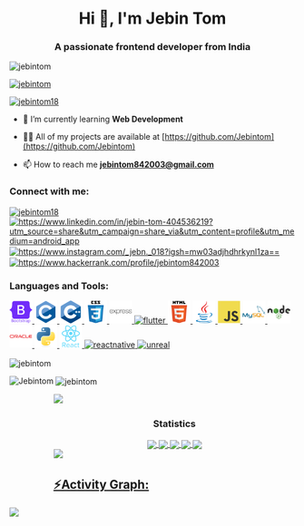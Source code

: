 <h1 align="center">Hi 👋, I'm Jebin Tom</h1>
<h3 align="center">A passionate frontend developer from India</h3>

<p align="left"> <img src="https://komarev.com/ghpvc/?username=jebintom&label=Profile%20views&color=0e75b6&style=flat" alt="jebintom" /> </p>

<p align="left"> <a href="https://github.com/ryo-ma/github-profile-trophy"><img src="https://github-profile-trophy.vercel.app/?username=jebintom" alt="jebintom" /></a> </p>

<p align="left"> <a href="https://twitter.com/jebintom18" target="blank"><img src="https://img.shields.io/twitter/follow/jebintom18?logo=twitter&style=for-the-badge" alt="jebintom18" /></a> </p>

- 🌱 I’m currently learning **Web Development**

- 👨‍💻 All of my projects are available at [https://github.com/Jebintom](https://github.com/Jebintom)

- 📫 How to reach me **jebintom842003@gmail.com**

<h3 align="left">Connect with me:</h3>
<p align="left">
<a href="https://twitter.com/jebintom18" target="blank"><img align="center" src="https://raw.githubusercontent.com/rahuldkjain/github-profile-readme-generator/master/src/images/icons/Social/twitter.svg" alt="jebintom18" height="30" width="40" /></a>
<a href="https://linkedin.com/in/https://www.linkedin.com/in/jebin-tom-404536219?utm_source=share&utm_campaign=share_via&utm_content=profile&utm_medium=android_app" target="blank"><img align="center" src="https://raw.githubusercontent.com/rahuldkjain/github-profile-readme-generator/master/src/images/icons/Social/linked-in-alt.svg" alt="https://www.linkedin.com/in/jebin-tom-404536219?utm_source=share&utm_campaign=share_via&utm_content=profile&utm_medium=android_app" height="30" width="40" /></a>
<a href="https://instagram.com/https://www.instagram.com/_jebn._018?igsh=mw03adjhdhrkynl1za==" target="blank"><img align="center" src="https://raw.githubusercontent.com/rahuldkjain/github-profile-readme-generator/master/src/images/icons/Social/instagram.svg" alt="https://www.instagram.com/_jebn._018?igsh=mw03adjhdhrkynl1za==" height="30" width="40" /></a>
<a href="https://www.hackerrank.com/https://www.hackerrank.com/profile/jebintom842003" target="blank"><img align="center" src="https://raw.githubusercontent.com/rahuldkjain/github-profile-readme-generator/master/src/images/icons/Social/hackerrank.svg" alt="https://www.hackerrank.com/profile/jebintom842003" height="30" width="40" /></a>
</p>

<h3 align="left">Languages and Tools:</h3>
<p align="left"> <a href="https://getbootstrap.com" target="_blank" rel="noreferrer"> <img src="https://raw.githubusercontent.com/devicons/devicon/master/icons/bootstrap/bootstrap-plain-wordmark.svg" alt="bootstrap" width="40" height="40"/> </a> <a href="https://www.cprogramming.com/" target="_blank" rel="noreferrer"> <img src="https://raw.githubusercontent.com/devicons/devicon/master/icons/c/c-original.svg" alt="c" width="40" height="40"/> </a> <a href="https://www.w3schools.com/cpp/" target="_blank" rel="noreferrer"> <img src="https://raw.githubusercontent.com/devicons/devicon/master/icons/cplusplus/cplusplus-original.svg" alt="cplusplus" width="40" height="40"/> </a> <a href="https://www.w3schools.com/css/" target="_blank" rel="noreferrer"> <img src="https://raw.githubusercontent.com/devicons/devicon/master/icons/css3/css3-original-wordmark.svg" alt="css3" width="40" height="40"/> </a> <a href="https://expressjs.com" target="_blank" rel="noreferrer"> <img src="https://raw.githubusercontent.com/devicons/devicon/master/icons/express/express-original-wordmark.svg" alt="express" width="40" height="40"/> </a> <a href="https://flutter.dev" target="_blank" rel="noreferrer"> <img src="https://www.vectorlogo.zone/logos/flutterio/flutterio-icon.svg" alt="flutter" width="40" height="40"/> </a> <a href="https://www.w3.org/html/" target="_blank" rel="noreferrer"> <img src="https://raw.githubusercontent.com/devicons/devicon/master/icons/html5/html5-original-wordmark.svg" alt="html5" width="40" height="40"/> </a> <a href="https://www.java.com" target="_blank" rel="noreferrer"> <img src="https://raw.githubusercontent.com/devicons/devicon/master/icons/java/java-original.svg" alt="java" width="40" height="40"/> </a> <a href="https://developer.mozilla.org/en-US/docs/Web/JavaScript" target="_blank" rel="noreferrer"> <img src="https://raw.githubusercontent.com/devicons/devicon/master/icons/javascript/javascript-original.svg" alt="javascript" width="40" height="40"/> </a> <a href="https://www.mysql.com/" target="_blank" rel="noreferrer"> <img src="https://raw.githubusercontent.com/devicons/devicon/master/icons/mysql/mysql-original-wordmark.svg" alt="mysql" width="40" height="40"/> </a> <a href="https://nodejs.org" target="_blank" rel="noreferrer"> <img src="https://raw.githubusercontent.com/devicons/devicon/master/icons/nodejs/nodejs-original-wordmark.svg" alt="nodejs" width="40" height="40"/> </a> <a href="https://www.oracle.com/" target="_blank" rel="noreferrer"> <img src="https://raw.githubusercontent.com/devicons/devicon/master/icons/oracle/oracle-original.svg" alt="oracle" width="40" height="40"/> </a> <a href="https://www.python.org" target="_blank" rel="noreferrer"> <img src="https://raw.githubusercontent.com/devicons/devicon/master/icons/python/python-original.svg" alt="python" width="40" height="40"/> </a> <a href="https://reactjs.org/" target="_blank" rel="noreferrer"> <img src="https://raw.githubusercontent.com/devicons/devicon/master/icons/react/react-original-wordmark.svg" alt="react" width="40" height="40"/> </a> <a href="https://reactnative.dev/" target="_blank" rel="noreferrer"> <img src="https://reactnative.dev/img/header_logo.svg" alt="reactnative" width="40" height="40"/> </a> <a href="https://unrealengine.com/" target="_blank" rel="noreferrer"> <img src="https://raw.githubusercontent.com/kenangundogan/fontisto/036b7eca71aab1bef8e6a0518f7329f13ed62f6b/icons/svg/brand/unreal-engine.svg" alt="unreal" width="40" height="40"/> </a> </p>




<p><img align="center" src="https://github-readme-streak-stats.herokuapp.com/?user=jebintom&" alt="jebintom" /></p>

<img align="left" height="180em" src="https://github-readme-stats.vercel.app/api/top-langs/?username=Jebintom&langs_count=8&theme=radical" alt=Jebintom />

<p>&nbsp;<img align="center" height="180em" src="https://github-readme-stats.vercel.app/api?username=jebintom&show_icons=true&locale=en&theme=dark" alt="jebintom" /></p>

<img src="https://user-images.githubusercontent.com/73097560/115834477-dbab4500-a447-11eb-908a-139a6edaec5c.gif"><h3 align="center">Statistics</h3>
<div align="center">
<a href="https://github.com/jebintom">
<img align="center" src="http://github-profile-summary-cards.vercel.app/api/cards/stats?username=jebintom&theme=2077" height="180em" />
<img align="center" src="http://github-profile-summary-cards.vercel.app/api/cards/most-commit-language?username=jebintom&theme=2077" height="180em" />
<img align="center" src="http://github-profile-summary-cards.vercel.app/api/cards/repos-per-language?usernamjebintom&theme=2077" height="180em" />
<img align="center" src="http://github-profile-summary-cards.vercel.app/api/cards/productive-time?username=jebintom&theme=2077" height="180em" />
<img align="center" src="http://github-profile-summary-cards.vercel.app/api/cards/profile-details?username=jebintom&theme=2077" height="180em" />
</div>
<img src="https://user-images.githubusercontent.com/73097560/115834477-dbab4500-a447-11eb-908a-139a6edaec5c.gif"><h2 align="left">⚡Activity Graph:</h2>
<img align="center" src="https://github-readme-activity-graph.vercel.app/graph?username=jebintom&theme=tokyo-night"/>




